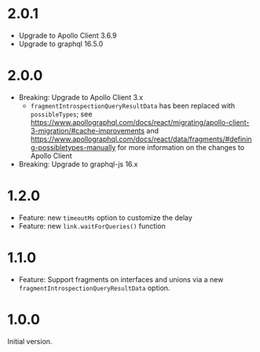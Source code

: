 # 2.0.1

* Upgrade to Apollo Client 3.6.9
* Upgrade to graphql 16.5.0

# 2.0.0

* Breaking: Upgrade to Apollo Client 3.x
  * `fragmentIntrospectionQueryResultData` has been replaced with `possibleTypes`; see https://www.apollographql.com/docs/react/migrating/apollo-client-3-migration/#cache-improvements and https://www.apollographql.com/docs/react/data/fragments/#defining-possibletypes-manually for more information on the changes to Apollo Client
* Breaking: Upgrade to graphql-js 16.x

# 1.2.0

* Feature: new `timeoutMs` option to customize the delay
* Feature: new `link.waitForQueries()` function

# 1.1.0

* Feature: Support fragments on interfaces and unions via a new `fragmentIntrospectionQueryResultData` option.

# 1.0.0

Initial version.